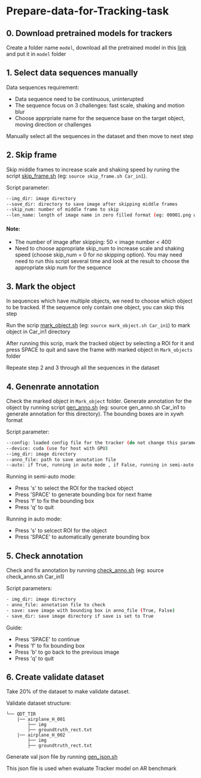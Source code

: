 # Prepare-data-for-Tracking-task
## 0. Download pretrained models for trackers
Create a folder name ``model``, download all the pretrained model in this [link](https://drive.google.com/drive/folders/1uy7mG95tIRT6eXj9csyywAyI9wO6XdjR?usp=sharing) and put it in ``model`` folder

## 1. Select data sequences manually 
Data sequences requirement:
- Data sequence need to be continuous, uninterupted
- The sequence focus on 3 challenges: fast scale, shaking and motion blur
- Choose apprpriate name for the sequence base on the target object, moving direction or challenges

Manually select all the sequences in the dataset and then move to next step

## 2. Skip frame
Skip middle frames to increase scale and shaking speed by runing the script [skip_frame.sh](./skip_frame.sh) (eg: ``source skip_frame.sh Car_in1``).

Script parameter:
```bash
--img_dir: image directory 
--save_dir: directory to save image after skipping middle frames
--skip_num: number of middle frame to skip
--len_name: length of image name in zero filled format (eg: 00001.png with len_name = 5)
```
#### Note:
- The number of image after skipping: 50 < image number < 400
- Need to choose appropriate skip_num to increase scale and shaking speed (choose skip_num = 0 for no skipping option). You may need need to run this script several time and look at the result to choose the appropriate skip num for the sequence

## 3. Mark the object 
In sequences which have multiple objects, we need to choose which object to be tracked. If the sequence only contain one object, you can skip this step

Run the scrip [mark_object.sh](./mark_object.sh) (eg: ``source mark_object.sh Car_in1``) to mark object in Car_in1 directory

After running this scrip, mark the tracked object by selecting a ROI for it and press SPACE to quit and save the frame with marked object in ``Mark_objects`` folder

Repeate step 2 and 3 through all the sequences in the dataset

## 4. Genenrate annotation
Check the marked object in ``Mark_object`` folder.
Generate annotation for the object by running script [gen_anno.sh](./gen_anno.sh) (eg: source gen_anno.sh Car_in1 to generate annotation for this directory). The bounding boxes are in xywh format

Script parameter:
```bash
--config: loaded config file for the tracker (do not change this parameter)
--device: cuda (use for host with GPU)
--img_dir: image directory
--anno_file: path to save annotation file
--auto: if True, running in auto mode , if False, running in semi-auto mode (you can fix the bounding box manually if the tracker generate wrong bounding box)
```
Running in semi-auto mode:
- Press 's' to select the ROI for the tracked object
- Press 'SPACE' to generate bounding box for next frame
- Press 'f' to fix the bounding box
- Press 'q' to quit

Running in auto mode:
- Press 's' to selcect ROI for the object
- Press 'SPACE' to automatically generate bounding box

## 5. Check annotation
Check and fix annotation by running [check_anno.sh](check_anno.sh) (eg: source check_anno.sh Car_in1)

Script parameters:
```bash
- img_dir: image directory
- anno_file: annotation file to check
- save: save image with bounding box in anno_file (True, False)
- save_dir: save image directory if save is set to True
```
Guide:
- Press 'SPACE' to continue
- Press 'f' to fix bounding box
- Press 'b' to go back to the previous image
- Press 'q' to quit

## 6. Create validate dataset
Take 20% of the dataset to make validate dataset.

Validate dataset structure:
```
└── QDT_TIR
    |── airplane_H_001
        ├── img
        ├── groundtruth_rect.txt
    |── airplane_H_002
        ├── img
        ├── groundtruth_rect.txt

```

Generate val json file by running [gen_json.sh](gen_sjon.sh)

This json file is used when evaluate Tracker model on AR benchmark
